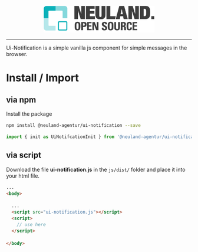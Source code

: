 <p align="center"><img src="assets/logo.png" width="300" height="auto"></p>

---

Ui-Notification is a simple vanilla js component for simple messages in the browser.

# Install / Import

## via npm

Install the package
``` sh
npm install @neuland-agentur/ui-notification --save
```

``` javascript
import { init as UiNotifcationInit } from '@neuland-agentur/ui-notification';
```


## via script

Download the file **ui-notification.js** in the `js/dist/` folder and place it into your html file.

```html
...
<body>

  ...
  <script src="ui-notification.js"></script>
  <script>
    // use here
  </script>

</body>
```
